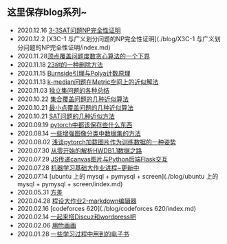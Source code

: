 ## 这里保存blog系列~
* 2020.12.16 [3-3SAT问题NP完全性证明](./blog/3-3SAT问题NP完全性证明/index.md)
* 2020.12.2 [X3C-1 与广义划分问题的NP完全性证明](./blog/X3C-1 与广义划分问题的NP完全性证明/index.md)
* 2020.11.28[顶点覆盖问题度数贪心算法的一个下界](./blog/顶点覆盖问题度数贪心算法的一个下界/index.md)
* 2020.11.18 [23树的一种删除方法](./blog/23树的一种删除方法/index.md)
* 2020.11.15 [Burnside引理与Polya计数原理](./blog/Burnside引理与Polya计数原理/index.md)
* 2020.11.13 [k-median问题在Metric空间上的近似解法](./blog/k-median问题在Metric空间上的近似解法/index.md)
* 2020.11.03 [独立集问题的各种总结](./blog/独立集问题的各种总结/index.md)
* 2020.10.22 [集合覆盖问题的几种近似算法](./blog/集合覆盖问题的几种近似算法/index.md)
* 2020.10.21 [最小点覆盖问题的几种近似算法](./blog/最小点覆盖问题的几种近似算法/index.md)
* 2020.10.21 [SAT问题的几种近似方法](./blog/SAT问题的几种近似方法/index.md)
* 2020.09.19 [pytorch中都该保存些什么东西](./blog/pytorch中都该保存些什么东西/index.md)
* 2020.08.14 [一些增强图像分类中数据集的方法](./blog/一些增强图像分类中数据集的方法/index.md)
* 2020.08.02 [浅谈pytorch加载图片作为训练数据的一种姿势](./blog/浅谈pytorch加载图片作为训练数据的一种姿势/index.md)
* 2020.07.30 [从零开始的解析HWDB1.1数据之路](./blog/从零开始的解析HWDB1.1数据之路/index.md)
* 2020.07.29 [JS传递canvas图片与Python后端Flask交互](./blog/JS传递canvas图片与Python后端Flask交互/index.md)
* 2020.07.28 [机器学习基础大作业进程~更新中](./blog/机器学习基础大作业进程~更新中/index.md)
* 2020.07.14 [ubuntu 上的 mysql + pymysql + screen](./blog/ubuntu 上的 mysql + pymysql + screen/index.md)
* 2020.05.31 [方差](./blog/方差/index.md)
* 2020.04.28 [程设大作业2-markdown编辑器](./blog/程设大作业2-markdown编辑器/index.md)
* 2020.02.16 [codeforces 620](./blog/codeforces 620/index.md)
* 2020.02.14 [一起来搭Discuz和wordpress吧](./blog/一起来搭Discuz和wordpress吧/index.md)
* 2020.02.06 [用fft画画](./blog/用fft画画/index.md)
* 2020.01.28 [一些学习过程中用到的电子书](./blog/一些学习过程中用到的电子书/index.md)


